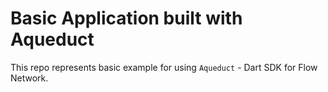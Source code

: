 # Basic Application built with Aqueduct
This repo represents basic example for using `Aqueduct` - Dart SDK for Flow Network.